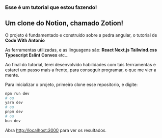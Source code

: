 ### Esse é um tutorial que estou fazendo!

## Um clone do Notion, chamado Zotion!

O projeto é fundamentado e construido sobre a pedra angular, o tutorial de  **Code With Antonio**

As ferramentas utilizadas, e as linguagens são:
**React
Next.js
Tailwind.css
Typescript
Eslint
Convex**
etc...

Ao final do tutorial, terei desenvolvido habilidades com tais ferrramentas e estarei um passo mais a frente, para conseguir programar, o que me vier a mente.

Para inicializar o projeto, primeiro clone esse repositorio, e digite: 

```bash
npm run dev
# ou
yarn dev
# ou
pnpm dev
# ou
bun dev
```

Abra [http://localhost:3000](http://localhost:3000) para ver os resultados.
